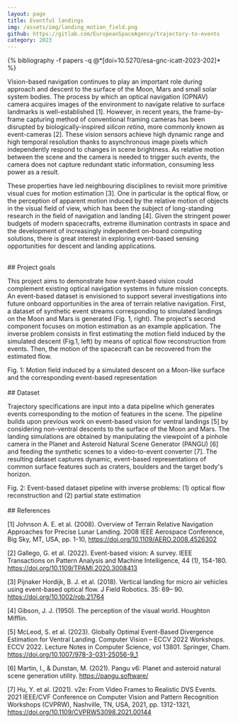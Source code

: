 ```yaml
---
layout: page
title: Eventful landings
img: /assets/img/landing_motion_field.png
github: https://gitlab.com/EuropeanSpaceAgency/trajectory-to-events
category: 2023
---
```


<div class="publications">
  {% bibliography -f papers -q @*[doi=10.5270/esa-gnc-icatt-2023-202]* %}
</div>

Vision-based navigation continues to play an important role during approach and descent to the surface of the Moon, Mars and small solar system bodies. The process by which an optical navigation (OPNAV) camera acquires images of the environment to navigate relative to surface landmarks is well-established [1]. However, in recent years, the frame-by-frame capturing method of conventional framing cameras has been disrupted by biologically-inspired *silicon retina*, more commonly known as event-cameras [2]. These vision sensors achieve high dynamic range and high temporal resolution thanks to asynchronous image pixels which independently respond to changes in scene brightness. As relative motion between the scene and the camera is needed to trigger such *events*, the camera does not capture redundant static information, consuming less power as a result.

These properties have led neighbouring disciplines to revisit more primitive visual cues for motion estimation [3]. One in particular is the optical flow, or the perception of apparent motion induced by the relative motion of objects in the visual field of view, which has been the subject of long-standing research in the field of navigation and landing [4]. Given the stringent power budgets of modern spacecrafts, extreme illumination contrasts in space and the development of increasingly independent on-board computing solutions, there is great interest in exploring event-based sensing opportunities for descent and landing applications.

<br>
## Project goals
<br>

This project aims to demonstrate how event-based vision could complement existing optical navigation systems in future mission concepts. An event-based dataset is envisioned to support several investigations into future onboard opportunities in the area of terrain relative navigation. First, a dataset of synthetic event streams corresponding to simulated landings on the Moon and Mars is generated (Fig. 1, right). The project's second component focuses on motion estimation as an example application. The inverse problem consists in first estimating the motion field induced by the simulated descent (Fig.1, left) by means of optical flow reconstruction from events. Then, the motion of the spacecraft can be recovered from the estimated flow.

<div class="row">
    <div class="col-sm mt-3 mt-md-0">
        <Image class="img-fluid rounded z-depth-1" src="{{ '/assets/img/eventful_landing.gif' | relative_url }}" align="center" alt="" title="Eventful landing animation"/>
    </div>
</div>
<div class="caption">
    Fig. 1: Motion field induced by a simulated descent on a Moon-like surface and the corresponding event-based representation
</div>

<br>
## Dataset
<br>

Trajectory specifications are input into a data pipeline which generates events corresponding to the motion of features in the scene. The pipeline builds upon previous work on event-based vision for ventral landings [5] by considering non-ventral descents to the surface of the Moon and Mars. The landing simulations are obtained by manipulating the viewpoint of a pinhole camera in the Planet and Asteroid Natural Scene Generator (PANGU) [6] and feeding the synthetic scenes to a video-to-event converter [7]. The resulting dataset captures dynamic, event-based representations of common surface features such as craters, boulders and the target body's horizon.

<div class="row">
    <div class="col-sm mt-3 mt-md-0">
        <img class="img-fluid rounded z-depth-1" src="{{ '/assets/img/pipeline.png' | relative_url }}" alt="" title="Trajectory-to-event dataset pipeline"/>
    </div>
</div>
<div class="caption">
    Fig. 2: Event-based dataset pipeline with inverse problems: (1) optical flow reconstruction and (2) partial state estimation
</div>

<br>
## References
<br>

[1] Johnson A. E. et al. (2008). Overview of Terrain Relative Navigation Approaches for Precise Lunar Landing. 2008 IEEE Aerospace Conference, Big Sky, MT, USA, pp. 1-10, https://doi.org/10.1109/AERO.2008.4526302

[2] Gallego, G. et al. (2022). Event-based vision: A survey. IEEE Transactions on Pattern Analysis and Machine Intelligence, 44 (1), 154-180. https://doi.org/10.1109/TPAMI.2020.3008413

[3] Pijnaker Hordijk, B. J. et al. (2018). Vertical landing for micro air vehicles using event-based optical flow. J Field Robotics. 35: 69– 90. https://doi.org/10.1002/rob.21764 

[4] Gibson, J. J. (1950). The perception of the visual world. Houghton Mifflin.

[5] McLeod, S. et al. (2023). Globally Optimal Event-Based Divergence Estimation for Ventral Landing. Computer Vision – ECCV 2022 Workshops. ECCV 2022. Lecture Notes in Computer Science, vol 13801. Springer, Cham. https://doi.org/10.1007/978-3-031-25056-9_1

[6] Martin, I., & Dunstan, M. (2021). Pangu v6: Planet and asteroid natural scene generation utility. https://pangu.software/ 

[7] Hu, Y. et al. (2021). v2e: From Video Frames to Realistic DVS Events. 2021 IEEE/CVF Conference on Computer Vision and Pattern Recognition Workshops (CVPRW), Nashville, TN, USA, 2021, pp. 1312-1321, https://doi.org/10.1109/CVPRW53098.2021.00144